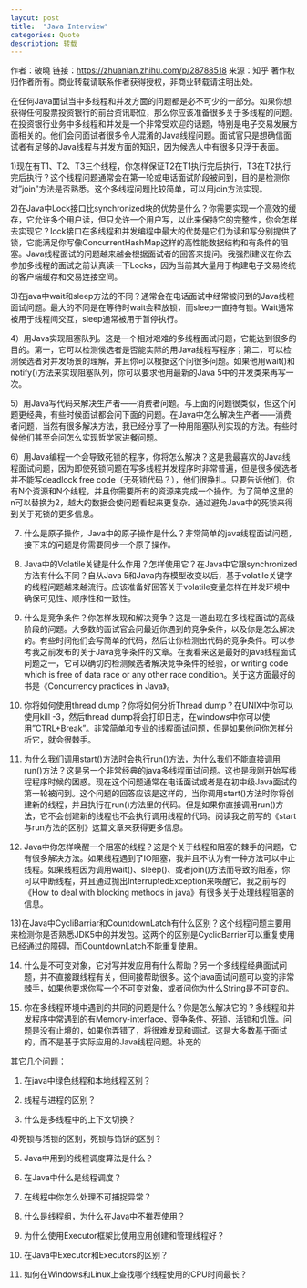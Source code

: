```yaml
---
layout: post
title:  "Java Interview"
categories: Quote
description: 转载
---
```


作者：破曉
链接：https://zhuanlan.zhihu.com/p/28788518
来源：知乎
著作权归作者所有。商业转载请联系作者获得授权，非商业转载请注明出处。

在任何Java面试当中多线程和并发方面的问题都是必不可少的一部分。如果你想获得任何股票投资银行的前台资讯职位，那么你应该准备很多关于多线程的问题。在投资银行业务中多线程和并发是一个非常受欢迎的话题，特别是电子交易发展方面相关的。他们会问面试者很多令人混淆的Java线程问题。面试官只是想确信面试者有足够的Java线程与并发方面的知识，因为候选人中有很多只浮于表面。

1)现在有T1、T2、T3三个线程，你怎样保证T2在T1执行完后执行，T3在T2执行完后执行？这个线程问题通常会在第一轮或电话面试阶段被问到，目的是检测你对”join”方法是否熟悉。这个多线程问题比较简单，可以用join方法实现。

2)在Java中Lock接口比synchronized块的优势是什么？你需要实现一个高效的缓存，它允许多个用户读，但只允许一个用户写，以此来保持它的完整性，你会怎样去实现它？lock接口在多线程和并发编程中最大的优势是它们为读和写分别提供了锁，它能满足你写像ConcurrentHashMap这样的高性能数据结构和有条件的阻塞。Java线程面试的问题越来越会根据面试者的回答来提问。我强烈建议在你去参加多线程的面试之前认真读一下Locks，因为当前其大量用于构建电子交易终统的客户端缓存和交易连接空间。

3)在java中wait和sleep方法的不同？通常会在电话面试中经常被问到的Java线程面试问题。最大的不同是在等待时wait会释放锁，而sleep一直持有锁。Wait通常被用于线程间交互，sleep通常被用于暂停执行。

4）用Java实现阻塞队列。这是一个相对艰难的多线程面试问题，它能达到很多的目的。第一，它可以检测侯选者是否能实际的用Java线程写程序；第二，可以检测侯选者对并发场景的理解，并且你可以根据这个问很多问题。如果他用wait()和notify()方法来实现阻塞队列，你可以要求他用最新的Java 5中的并发类来再写一次。

5）用Java写代码来解决生产者——消费者问题。与上面的问题很类似，但这个问题更经典，有些时候面试都会问下面的问题。在Java中怎么解决生产者——消费者问题，当然有很多解决方法，我已经分享了一种用阻塞队列实现的方法。有些时候他们甚至会问怎么实现哲学家进餐问题。

6）用Java编程一个会导致死锁的程序，你将怎么解决？这是我最喜欢的Java线程面试问题，因为即使死锁问题在写多线程并发程序时非常普遍，但是很多侯选者并不能写deadlock free code（无死锁代码？），他们很挣扎。只要告诉他们，你有N个资源和N个线程，并且你需要所有的资源来完成一个操作。为了简单这里的n可以替换为2，越大的数据会使问题看起来更复杂。通过避免Java中的死锁来得到关于死锁的更多信息。

7) 什么是原子操作，Java中的原子操作是什么？非常简单的java线程面试问题，接下来的问题是你需要同步一个原子操作。

8) Java中的Volatile关键是什么作用？怎样使用它？在Java中它跟synchronized方法有什么不同？自从Java 5和Java内存模型改变以后，基于volatile关键字的线程问题越来越流行。应该准备好回答关于volatile变量怎样在并发环境中确保可见性、顺序性和一致性。

9) 什么是竞争条件？你怎样发现和解决竞争？这是一道出现在多线程面试的高级阶段的问题。大多数的面试官会问最近你遇到的竞争条件，以及你是怎么解决的。有些时间他们会写简单的代码，然后让你检测出代码的竞争条件。可以参考我之前发布的关于Java竞争条件的文章。在我看来这是最好的java线程面试问题之一，它可以确切的检测候选者解决竞争条件的经验，or writing code which is free of data race or any other race condition。关于这方面最好的书是《Concurrency practices in Java》。

10) 你将如何使用thread dump？你将如何分析Thread dump？在UNIX中你可以使用kill -3，然后thread dump将会打印日志，在windows中你可以使用”CTRL+Break”。非常简单和专业的线程面试问题，但是如果他问你怎样分析它，就会很棘手。

11) 为什么我们调用start()方法时会执行run()方法，为什么我们不能直接调用run()方法？这是另一个非常经典的java多线程面试问题。这也是我刚开始写线程程序时候的困惑。现在这个问题通常在电话面试或者是在初中级Java面试的第一轮被问到。这个问题的回答应该是这样的，当你调用start()方法时你将创建新的线程，并且执行在run()方法里的代码。但是如果你直接调用run()方法，它不会创建新的线程也不会执行调用线程的代码。阅读我之前写的《start与run方法的区别》这篇文章来获得更多信息。  

12) Java中你怎样唤醒一个阻塞的线程？这是个关于线程和阻塞的棘手的问题，它有很多解决方法。如果线程遇到了IO阻塞，我并且不认为有一种方法可以中止线程。如果线程因为调用wait()、sleep()、或者join()方法而导致的阻塞，你可以中断线程，并且通过抛出InterruptedException来唤醒它。我之前写的《How to deal with blocking methods in java》有很多关于处理线程阻塞的信息。

13)在Java中CycliBarriar和CountdownLatch有什么区别？这个线程问题主要用来检测你是否熟悉JDK5中的并发包。这两个的区别是CyclicBarrier可以重复使用已经通过的障碍，而CountdownLatch不能重复使用。

14) 什么是不可变对象，它对写并发应用有什么帮助？另一个多线程经典面试问题，并不直接跟线程有关，但间接帮助很多。这个java面试问题可以变的非常棘手，如果他要求你写一个不可变对象，或者问你为什么String是不可变的。

15) 你在多线程环境中遇到的共同的问题是什么？你是怎么解决它的？多线程和并发程序中常遇到的有Memory-interface、竞争条件、死锁、活锁和饥饿。问题是没有止境的，如果你弄错了，将很难发现和调试。这是大多数基于面试的，而不是基于实际应用的Java线程问题。补充的

其它几个问题：

1) 在java中绿色线程和本地线程区别？

2) 线程与进程的区别？

3) 什么是多线程中的上下文切换？

4)死锁与活锁的区别，死锁与馅饼的区别？

5) Java中用到的线程调度算法是什么？

6) 在Java中什么是线程调度？

7) 在线程中你怎么处理不可捕捉异常？

8) 什么是线程组，为什么在Java中不推荐使用？

9) 为什么使用Executor框架比使用应用创建和管理线程好？

10) 在Java中Executor和Executors的区别？
  
11) 如何在Windows和Linux上查找哪个线程使用的CPU时间最长？